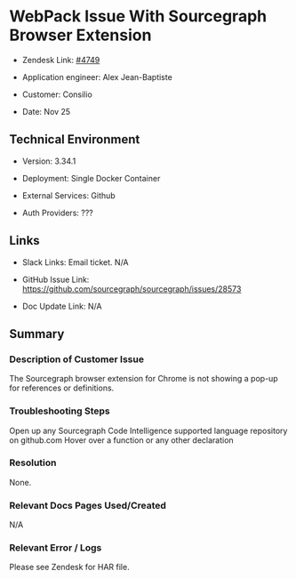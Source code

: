 

# WebPack Issue With Sourcegraph Browser Extension <!-- Ticket Title  Hint: include keywords to make it searchable -->



- Zendesk Link: [#4749](https://sourcegraph.zendesk.com/agent/tickets/4749)

- Application engineer: Alex Jean-Baptiste

- Customer: Consilio <!-- Redact if this contains personally identifying information -->

- Date: Nov 25


<!-- Data populated from integration, speak to Ben Gordon or Michael Bali if not working -->

<!-- During Internal team trial, fill missing data manually (we are waiting for all data to sync) -->



## Technical Environment

- Version: ​3.34.1

- Deployment: Single Docker Container

- External Services: Github

- Auth Providers: ???





## Links
<!-- Data for application engineer manual entry -->
- Slack Links: Email ticket. N/A

- GitHub Issue Link: https://github.com/sourcegraph/sourcegraph/issues/28573

- Doc Update Link: N/A



## Summary

### Description of Customer Issue
The Sourcegraph browser extension for Chrome is not showing a pop-up for references or definitions. 



### Troubleshooting Steps

Open up any Sourcegraph Code Intelligence supported language repository on github.com
Hover over a function or any other declaration


### Resolution

None.



### Relevant Docs Pages Used/Created
N/A



### Relevant Error / Logs

<!-- Please redact keys, tokens, and personal identifying information -->

Please see Zendesk for HAR file.


<!-- Once complete, upload a copy to https://github.com/sourcegraph/support-tools-internal/tree/main/resolved-tickets as a .md file -->
<!-- Name the file 4749.md -->
